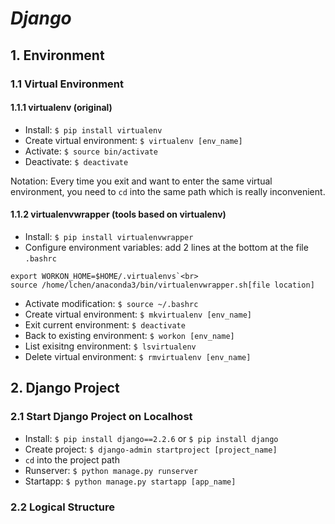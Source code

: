 # ***Django***
## **1. Environment**
### **1.1 Virtual Environment**

#### 1.1.1 virtualenv (original)
- Install: `$ pip install virtualenv`
- Create virtual environment: `$ virtualenv [env_name]`
- Activate: `$ source bin/activate`
- Deactivate: `$ deactivate`

Notation: Every time you exit and want to enter the same virtual environment, you need to `cd` into the same path which is really inconvenient.

#### 1.1.2 virtualenvwrapper (tools based on virtualenv)
- Install: `$ pip install virtualenvwrapper`
- Configure environment variables: add 2 lines at the bottom at the file `.bashrc`<br>
```
export WORKON_HOME=$HOME/.virtualenvs`<br>
source /home/lchen/anaconda3/bin/virtualenvwrapper.sh[file location]
```
- Activate modification: `$ source ~/.bashrc`
- Create virtual environment: `$ mkvirtualenv [env_name]`
- Exit current environment: `$ deactivate`
- Back to existing environment: `$ workon [env_name]`
- List exisitng environment: `$ lsvirtualenv`
- Delete virtual environment: `$ rmvirtualenv [env_name]`

## **2. Django Project**
### **2.1 Start Django Project on Localhost**
- Install: `$ pip install django==2.2.6` or `$ pip install django`
- Create project: `$ django-admin startproject [project_name]`
- `cd` into the project path
- Runserver: `$ python manage.py runserver`
- Startapp: `$ python manage.py startapp [app_name]`

### **2.2 Logical Structure**
